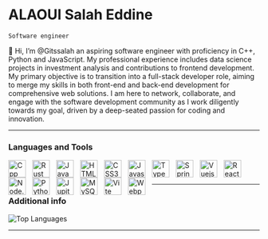 # ALAOUI Salah Eddine
``Software engineer``

👋 Hi, I’m @Gitssalah an aspiring software engineer with proficiency in C++, Python and JavaScript. My professional experience includes data science projects in investment analysis and contributions to frontend development. My primary objective is to transition into a full-stack developer role, aiming to merge my skills in both front-end and back-end development for comprehensive web solutions. I am here to network, collaborate, and engage with the software development community as I work diligently towards my goal, driven by a deep-seated passion for coding and innovation.

---
### Languages and Tools
<div>
        <img align="left" alt="Cpp" width="35px" src="https://cdn.jsdelivr.net/gh/devicons/devicon/icons/cplusplus/cplusplus-plain.svg" style="padding-right:10px;"/>
        <img align="left" alt="Rust" width="35px" src="https://cdn.jsdelivr.net/gh/devicons/devicon@latest/icons/rust/rust-original.svg" style="padding-right:10px;" />
        <img align="left" alt="Java" width="35px" src="https://cdn.jsdelivr.net/gh/devicons/devicon/icons/java/java-original.svg" style="padding-right:10px;"/>
        <img align="left" alt="HTML5" width="35px" src="https://cdn.jsdelivr.net/gh/devicons/devicon/icons/html5/html5-original.svg" style="padding-right:10px;" />
        <img align="left" alt="CSS3" width="35px" src="https://cdn.jsdelivr.net/gh/devicons/devicon/icons/css3/css3-original.svg" style="padding-right:10px;" />
        <img align="left" alt="Javascript" width="35px" src="https://cdn.jsdelivr.net/gh/devicons/devicon/icons/javascript/javascript-original.svg" style="padding-right:10px;"/>
        <img align="left" alt="Typescript" width="35px" src="https://cdn.jsdelivr.net/gh/devicons/devicon@latest/icons/typescript/typescript-plain.svg" style="padding-right:10px;"/>
        <img align="left" alt="Spring" width="35px"  src="https://cdn.jsdelivr.net/gh/devicons/devicon@latest/icons/spring/spring-original.svg" style="padding-right:10px;" />
        <img align="left" alt="Vuejs" width="35px" src="https://cdn.jsdelivr.net/gh/devicons/devicon@latest/icons/vuejs/vuejs-original.svg" style="padding-right:10px;" />
        <img align="left" alt="React" width="35px" src="https://cdn.jsdelivr.net/gh/devicons/devicon/icons/react/react-original.svg" style="padding-right:10px;" />
        <img align="left" alt="Node.js" width="35px" src="https://cdn.jsdelivr.net/gh/devicons/devicon/icons/nodejs/nodejs-original.svg" style="padding-right:10px;" />
        <img align="left" alt="Python" width="35px" src="https://cdn.jsdelivr.net/gh/devicons/devicon/icons/python/python-original.svg" style="padding-right:10px;"/>
        <img align="left" alt="Jupiter" width="35px" src="https://cdn.jsdelivr.net/gh/devicons/devicon/icons/jupyter/jupyter-original.svg" style="padding-right:10px;" />
        <img align="left" alt="MySQL" width="35px" src="https://cdn.jsdelivr.net/gh/devicons/devicon/icons/mysql/mysql-original.svg" style="padding-right:10px;" />
        <img  align="left" alt="Vite"  width="35px" src="https://cdn.jsdelivr.net/gh/devicons/devicon@latest/icons/vitejs/vitejs-original.svg" style="padding-right:10px;" />
        <img align="left" alt="Webpack"  width="35px" src="https://cdn.jsdelivr.net/gh/devicons/devicon@latest/icons/webpack/webpack-original.svg" style="padding-right:10px;" />
</div>
        
<br/><br/>


---
### Additional  info
<div>
  <img src="https://github-readme-stats.vercel.app/api/top-langs/?username=Gitssalah&theme=dark&hide_border=false&include_all_commits=false&count_private=false&layout=compact" alt="Top Languages" />

---

          
          
          
          

